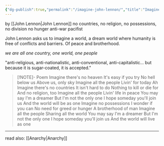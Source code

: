 ```yaml
---
{"dg-publish":true,"permalink":"/imagine-john-lennon/","title":"Imagine by John Lennon","tags":["english","song","faith","poem","stub"],"created":"","updated":""}
---
```


by [[John Lennon\|John Lennon]]
no countries, no religion, no possessions, no division
no hunger
anti-war 
pacifist 

John Lennon asks us to imagine a world, a dream world where humanity is free of conflicts and barriers. Of peace and brotherhood.

*we are all one country, one world, one people*


"anti-religious, anti-nationalistic, anti-conventional, anti-capitalistic… but because it is sugar-coated, it is accepted."


>[!NOTE]- Poem
Imagine there's no heaven
It's easy if you try
No hell below us
Above us, only sky
Imagine all the people
Livin' for today
Ah
Imagine there's no countries
It isn't hard to do
Nothing to kill or die for
And no religion, too
Imagine all the people
Livin' life in peace
You may say I'm a dreamer
But I'm not the only one
I hope someday you'll join us
And the world will be as one
Imagine no possessions
I wonder if you can
No need for greed or hunger
A brotherhood of man
Imagine all the people
Sharing all the world
You may say I'm a dreamer
But I'm not the only one
I hope someday you'll join us
And the world will live as one


---
read also: [[Anarchy\|Anarchy]]
